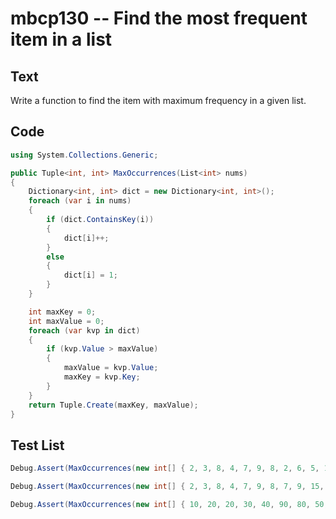 # mbcp130 -- Find the most frequent item in a list

## Text

Write a function to find the item with maximum frequency in a given list.

## Code

```csharp
using System.Collections.Generic;

public Tuple<int, int> MaxOccurrences(List<int> nums)
{
    Dictionary<int, int> dict = new Dictionary<int, int>();
    foreach (var i in nums)
    {
        if (dict.ContainsKey(i))
        {
            dict[i]++;
        }
        else
        {
            dict[i] = 1;
        }
    }

    int maxKey = 0;
    int maxValue = 0;
    foreach (var kvp in dict)
    {
        if (kvp.Value > maxValue)
        {
            maxValue = kvp.Value;
            maxKey = kvp.Key;
        }
    }
    return Tuple.Create(maxKey, maxValue);
}
```

## Test List

```csharp
Debug.Assert(MaxOccurrences(new int[] { 2, 3, 8, 4, 7, 9, 8, 2, 6, 5, 1, 6, 1, 2, 3, 2, 4, 6, 9, 1, 2 }) == (2, 5));
```

```csharp
Debug.Assert(MaxOccurrences(new int[] { 2, 3, 8, 4, 7, 9, 8, 7, 9, 15, 14, 10, 12, 13, 16, 16, 18 }) == (8, 2));
```

```csharp
Debug.Assert(MaxOccurrences(new int[] { 10, 20, 20, 30, 40, 90, 80, 50, 30, 20, 50, 10 }) == (20, 3));
```
